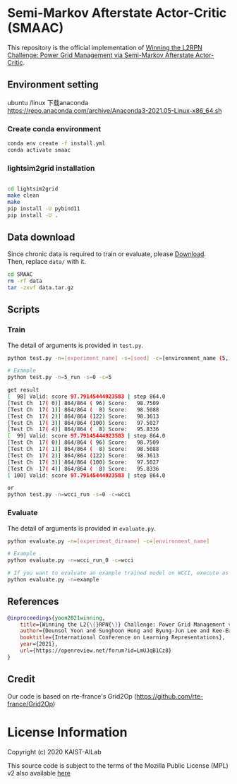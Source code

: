 # Semi-Markov Afterstate Actor-Critic (SMAAC)
This repository is the official implementation of [Winning the L2RPN Challenge: Power Grid Management via Semi-Markov Afterstate Actor-Critic](https://openreview.net/forum?id=LmUJqB1Cz8).

## Environment setting
ubuntu /linux
下载anaconda
https://repo.anaconda.com/archive/Anaconda3-2021.05-Linux-x86_64.sh


### Create conda environment
```sh
conda env create -f install.yml
conda activate smaac
```

### lightsim2grid installation
```sh

cd lightsim2grid
make clean
make
pip install -U pybind11
pip install -U .
```

## Data download
Since chronic data is required to train or evaluate, please [Download](https://drive.google.com/file/d/15oW1Wq7d6cu6EFS2P7A0cRhyv8u_UqWA/view?usp=sharing).  
Then, replace `data/` with it.
```sh
cd SMAAC
rm -rf data
tar -zxvf data.tar.gz
```

## Scripts
### Train
The detail of arguments is provided in `test.py`.
```sh
python test.py -n=[experiment_name] -s=[seed] -c=[environment_name (5, sand, wcci)]

# Example
python test.py -n=5_run -s=0 -c=5

get result
[  98] Valid: score 97.79145444923583 | step 864.0
[Test Ch  17( 0)] 864/864 ( 96) Score:   98.7509
[Test Ch  17( 1)] 864/864 (  8) Score:   98.5088
[Test Ch  17( 2)] 864/864 (122) Score:   98.3613
[Test Ch  17( 3)] 864/864 (100) Score:   97.5027
[Test Ch  17( 4)] 864/864 (  8) Score:   95.8336
[  99] Valid: score 97.79145444923583 | step 864.0
[Test Ch  17( 0)] 864/864 ( 96) Score:   98.7509
[Test Ch  17( 1)] 864/864 (  8) Score:   98.5088
[Test Ch  17( 2)] 864/864 (122) Score:   98.3613
[Test Ch  17( 3)] 864/864 (100) Score:   97.5027
[Test Ch  17( 4)] 864/864 (  8) Score:   95.8336
[ 100] Valid: score 97.79145444923583 | step 864.0

or
python test.py -n=wcci_run -s=0 -c=wcci
```

### Evaluate
The detail of arguments is provided in `evaluate.py`.
```sh
python evaluate.py -n=[experiment_dirname] -c=[environment_name]

# Example
python evaluate.py -n=wcci_run_0 -c=wcci

# If you want to evaluate an example trained model on WCCI, execute as below
python evaluate.py -n=example
```

## References
```bibtex
@inproceedings{yoon2021winning,
    title={Winning the L2{\{}RPN{\}} Challenge: Power Grid Management via Semi-Markov Afterstate Actor-Critic},
    author={Deunsol Yoon and Sunghoon Hong and Byung-Jun Lee and Kee-Eung Kim},
    booktitle={International Conference on Learning Representations},
    year={2021},
    url={https://openreview.net/forum?id=LmUJqB1Cz8}
}
```

## Credit
Our code is based on rte-france's Grid2Op (https://github.com/rte-france/Grid2Op)

# License Information
Copyright (c) 2020 KAIST-AILab

This source code is subject to the terms of the Mozilla Public License (MPL) v2 also available [here](https://www.mozilla.org/en-US/MPL/2.0/)
